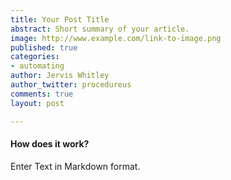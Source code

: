 ```yaml
---
title: Your Post Title
abstract: Short summary of your article.
image: http://www.example.com/link-to-image.png
published: true
categories:
- automating
author: Jervis Whitley
author_twitter: procedureus
comments: true
layout: post

---
```


#### How does it work?

Enter Text in Markdown format.